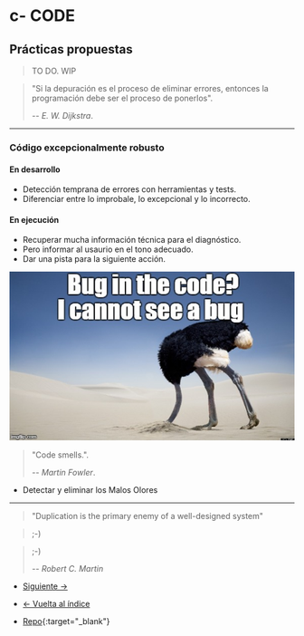 # c- CODE

## Prácticas propuestas

> TO DO. WIP

> "Si la depuración es el proceso de eliminar errores, entonces la programación debe ser el proceso de ponerlos".
>
> -- _E. W. Dijkstra_.

---

### Código excepcionalmente robusto

#### En desarrollo

- Detección temprana de errores con herramientas y tests.
- Diferenciar entre lo improbale, lo excepcional y lo incorrecto.

#### En ejecución

- Recuperar mucha información técnica para el diagnóstico.
- Pero informar al usaurio en el tono adecuado.
- Dar una pista para la siguiente acción.

![No veo errores](./no-bug.jpg)

> "Code smells.".
>
> -- _Martin Fowler_.

- Detectar y eliminar los Malos Olores

---

> "Duplication is the primary enemy of a well-designed system"

> ;-)

> ;-)
>
> -- _Robert C. Martin_

- [Siguiente ->](./b-end.md)

- [<- Vuelta al índice ](./)

- [Repo](https://github.com/AcademiaBinaria/CleanCode){:target="\_blank"}
